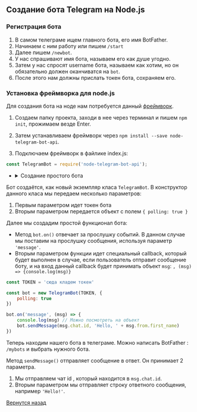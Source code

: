 ## Создание бота Telegram на Node.js

### Регистрация бота

1. В самом телеграме ищем главного бота, его имя BotFather.
2. Начинаем с ним работу или пишем ```/start```
3. Далее пишем ```/newbot```.
4. У нас спрашивают имя бота, называем его как душе угодно.
5. Затем у нас спросят username бота, называем как хотим, но он обязательно должен оканчиватся на ```bot```.
6. После этого нам должны прислать токен бота, сохраняем его.


### Установка фреймворка для node.js

Для создания бота на ноде нам потребуется данный [фреймворк](https://github.com/yagop/node-telegram-bot-api).

1. Создаем папку проекта, заходи в нее через терминал и пишем ```npm init```, прожимаем везде Enter.
2. Затем устанавливаем фреймворк через ```npm install --save node-telegram-bot-api```.

3. Подключаем фреймворк в файлике index.js:

```javascript
const TelegramBot = require('node-telegram-bot-api');
```

- <details><summary>Создание простого бота</summary>

Бот создаётся, как новый экземпляр класа ```TelegramBot```. В конструктор данного класа мы передаем несколько параметров:
1. Первым параметром идет токен бота
2. Вторым параметром передается объект с полем ```{ polling: true }```

Далее мы создадим простой функционал бота:
* Метод ```bot.on()``` отвечает за прослушку событий. В данном случае мы поставим на прослушку сообщения, используя параметр ```'message'```.
* Вторым параметром функции идет специальный callback, который будет выполнен в случае, если пользователь отправит сообщение боту, и на вход данный callback будет принимать объект ```msg```: ```, (msg) => {console.log(msg)} ```


```javascript
const TOKEN = 'сюда кладем токен'

const bot = new TelegramBot(TOKEN, {
    polling: true
})

bot.on('message', (msg) => {
    console.log(msg) // Можно посмотреть на объект
    bot.sendMessage(msg.chat.id, 'Hello, ' + msg.from.first_name)
})

```

Теперь находим нашего бота в телеграме. Можно написать BotFather : ```/mybots``` и выбрать нужного бота.

Метод ```sendMessage()``` отправляет сообщение в ответ. Он принимает 2 параметра.
1. Мы отправляем чат id , который находится в ```msg.chat.id```.
2. Вторым параметром мы отправляет строку ответного сообщения, например ```'Hello!'```.
</details>



[Вернутся назад](../README.md)